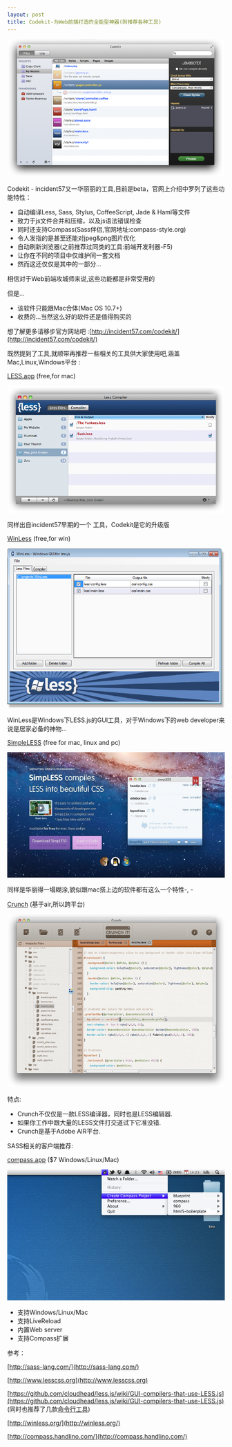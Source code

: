 ```yaml
---
layout: post
title: Codekit-为Web前端打造的全能型神器(附推荐各种工具)
---
```

![](/public/img/2012030514013089.png)

Codekit - incident57又一华丽丽的工具,目前是beta，官网上介绍中罗列了这些功能特性：

- 自动编译Less, Sass, Stylus, CoffeeScript, Jade & Haml等文件
- 致力于js文件合并和压缩，以及js语法错误检查
- 同时还支持Compass(Sass伴侣,官网地址:compass-style.org)
- 令人发指的是甚至还能对jpeg&png图片优化
- 自动刷新浏览器(之前推荐过同类的工具:前端开发利器-F5)
- 让你在不同的项目中仅维护同一套文档
- 然而这还仅仅是其中的一部分...

相信对于Web前端攻城师来说,这些功能都是非常受用的

但是...

- 该软件只能跟Mac合体(Mac OS 10.7+)
- 收费的...当然这么好的软件还是值得购买的

想了解更多请移步官方网站吧 :[http://incident57.com/codekit/](http://incident57.com/codekit/)

既然提到了工具,就顺带再推荐一些相关的工具供大家使用吧,涵盖Mac,Linux,Windows平台 :

[LESS.app](http://incident57.com/less/) (free,for mac)

![](/public/img/2012030514274951.png)

同样出自incident57早期的一个 工具，Codekit是它的升级版

[WinLess](http://winless.org/) (free,for win)

![](/public/img/2012030514063276.png)

WinLess是Windows下LESS.js的GUI工具，对于Windows下的web developer来说是居家必备的神物...

[SimpleLESS](http://wearekiss.com/simpless) (free for mac, linux and pc)

![](/public/img/2012030514133322.jpg)

同样是华丽得一塌糊涂,貌似跟mac搭上边的软件都有这么一个特性-, -

[Crunch](http://crunchapp.net/) (基于air,所以跨平台)

![](/public/img/2012030514222813.png)

特点:

- Crunch不仅仅是一款LESS编译器，同时也是LESS编辑器.
- 如果你工作中跟大量的LESS文件打交道试下它准没错.
- Crunch是基于Adobe AIR平台.

SASS相关的客户端推荐:

[compass.app](http://compass.handlino.com/) ($7  Windows/Linux/Mac)

![](/public/img/2012030514515510.jpg)

- 支持Windows/Linux/Mac
- 支持LiveReload
- 内置Web server
- 支持Compass扩展

参考：

[http://sass-lang.com/](http://sass-lang.com/)

[http://www.lesscss.org](http://www.lesscss.org)

[https://github.com/cloudhead/less.js/wiki/GUI-compilers-that-use-LESS.js](https://github.com/cloudhead/less.js/wiki/GUI-compilers-that-use-LESS.js) (同时也推荐了几款[命令行工具](https://github.com/cloudhead/less.js/wiki/Command-Line-use-of-LESS))

[http://winless.org/](http://winless.org/)

[http://compass.handlino.com/](http://compass.handlino.com/)